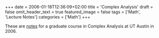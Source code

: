 +++
date = 2006-01-18T12:36:09+02:00
title = 'Complex Analysis'
draft = false
omit_header_text = true
featured_image = false
tags = ['Math', 'Lecture Notes']
categories = ['Math']
+++

These are [notes](/pdf/CA/cplx-analysis-2006.pdf) for a graduate course
in Complex Analysis at UT Austin in 2006.
